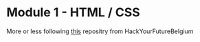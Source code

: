 # Module 1 - HTML / CSS

More or less following [this](https://github.com/HackYourFutureBelgium/HTML-CSS) repositry from HackYourFutureBelgium